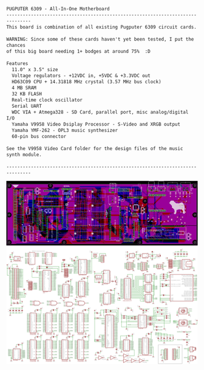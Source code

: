 ```
PUGPUTER 6309 - All-In-One Motherboard
-------------------------------------------------------------------------------
This board is combination of all existing Pugputer 6309 circuit cards.

WARNING: Since some of these cards haven't yet been tested, I put the chances
of this big board needing 1+ bodges at around 75%  :D

Features
  11.0" x 3.5" size
  Voltage regulators - +12VDC in, +5VDC & +3.3VDC out
  HD63C09 CPU + 14.31818 MHz crystal (3.57 MHz bus clock)
  4 MB SRAM
  32 KB FLASH
  Real-time clock oscillator
  Serial UART
  WDC VIA + Atmega328 - SD Card, parallel port, misc analog/digital I/O
  Yamaha V9958 Video Dsiplay Processor - S-Video and XRGB output
  Yamaha YMF-262 - OPL3 music synthesizer
  60-pin bus connector

See the V9958 Video Card folder for the design files of the music synth module.

-------------------------------------------------------------------------------
```
![layout](https://raw.githubusercontent.com/caiannello/Pugputer6309/main/Hardware/all-in-one/layout.png)
![schematic](https://raw.githubusercontent.com/caiannello/Pugputer6309/main/Hardware/all-in-one/schematic.png)
